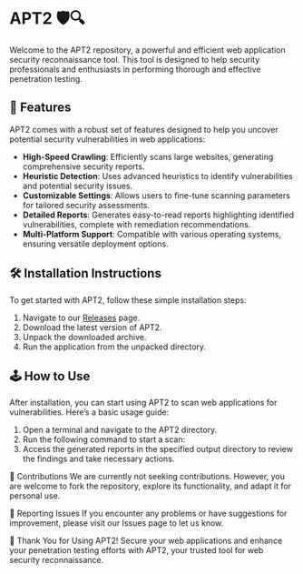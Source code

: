 # APT2 🛡️🔍

Welcome to the APT2 repository, a powerful and efficient web application security reconnaissance tool. This tool is designed to help security professionals and enthusiasts in performing thorough and effective penetration testing.

## 🚀 Features

APT2 comes with a robust set of features designed to help you uncover potential security vulnerabilities in web applications:

- **High-Speed Crawling**: Efficiently scans large websites, generating comprehensive security reports.
- **Heuristic Detection**: Uses advanced heuristics to identify vulnerabilities and potential security issues.
- **Customizable Settings**: Allows users to fine-tune scanning parameters for tailored security assessments.
- **Detailed Reports**: Generates easy-to-read reports highlighting identified vulnerabilities, complete with remediation recommendations.
- **Multi-Platform Support**: Compatible with various operating systems, ensuring versatile deployment options.

## 🛠️ Installation Instructions

To get started with APT2, follow these simple installation steps:

1. Navigate to our [Releases](../../releases) page.
2. Download the latest version of APT2.
3. Unpack the downloaded archive.
4. Run the application from the unpacked directory.

## 🕹️ How to Use

After installation, you can start using APT2 to scan web applications for vulnerabilities. Here’s a basic usage guide:

1. Open a terminal and navigate to the APT2 directory.
2. Run the following command to start a scan:
3. Access the generated reports in the specified output directory to review the findings and take necessary actions.

🛑 Contributions
We are currently not seeking contributions. However, you are welcome to fork the repository, explore its functionality, and adapt it for personal use.

🐞 Reporting Issues
If you encounter any problems or have suggestions for improvement, please visit our Issues page to let us know.

🌟 Thank You for Using APT2!
Secure your web applications and enhance your penetration testing efforts with APT2, your trusted tool for web security reconnaissance.
